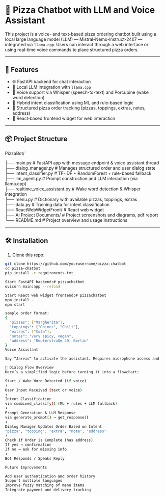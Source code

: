 # 🍕 Pizza Chatbot with LLM and Voice Assistant

This project is a voice- and text-based pizza ordering chatbot built using a local large language model (LLM) — Mistral-Nemo-Instruct-2407 — integrated via `llama.cpp`. Users can interact through a web interface or using real-time voice commands to place structured pizza orders.

---

## 🚀 Features

- 🌐 FastAPI backend for chat interaction  
- 🧠 Local LLM integration with `llama.cpp`  
- 🎤 Voice support via Whisper (speech-to-text) and Porcupine (wake word detection)  
- 🤖 Hybrid intent classification using ML and rule-based logic  
- 🍕 Structured pizza order tracking (pizzas, toppings, extras, notes, address)  
- 💬 React-based frontend widget for web interaction  

---

## 📦 Project Structure

PizzaBot/

├── main.py                     # FastAPI app with message endpoint & voice assistant thread  
├── dialog_manager.py           # Manages structured order and user dialog state  
├── intent_classifier.py        # TF-IDF + RandomForest + rule-based fallback  
├── llm_agent.py                # Prompt construction and LLM interaction (via llama.cpp)  
├── realtime_voice_assistant.py # Wake word detection & Whisper integration  
├── menu.py                     # Dictionary with available pizzas, toppings, extras  
├── data.py                     # Training data for intent classification  
├── ReactWebWidgetFront/        # React web widget  
├── Ai Project Documents/       # Project screenshots and diagrams, pdf report
└── README.md                   # Project overview and usage instructions

---

## 🛠️ Installation

1. Clone this repo:
```bash
git clone https://github.com/yourusername/pizza-chatbot
cd pizza-chatbot
pip install -r requirements.txt

Start FastAPI backend:# pizzachatbot
uvicorn main:app --reload

Start React web widget frontend:# pizzachatbot
npm install .
npm start

sample order format:
{
  "pizzas": ["Margherita"],
  "toppings": ["Onions", "Chili"],
  "extras": ["Cola"],
  "notes": "very spicy, vegan",
  "address": "Reuterstraße 49, Berlin"
}
Voice Assistant

Say “Jarvis” to activate the assistant. Requires microphone access and macOS (for say()).

🧠 Dialog Flow Overview
Here’s a simplified logic before turning it into a flowchart:

Start / Wake Word Detected (if voice)
⬇
User Input Received (text or voice)
⬇
Intent Classification
via combined_classify() (ML + rules + LLM fallback)
⬇
Prompt Generation & LLM Response
via generate_prompt() → get_response()
⬇
Dialog Manager Updates Order Based on Intent
"pizza", "topping", "extra", "note", "address"
⬇
Check if Order is Complete (has address)
If yes → confirmation
If no → ask for missing info
⬇
Bot Responds / Speaks Reply

Future Improvements

Add user authentication and order history
Support multiple languages
Improve fuzzy matching of menu items
Integrate payment and delivery tracking
